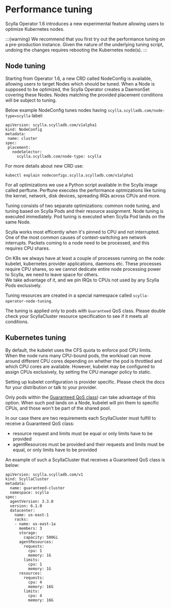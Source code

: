 # Performance tuning

Scylla Operator 1.6 introduces a new experimental feature allowing users to optimize Kubernetes nodes.

:::{warning}
We recommend that you first try out the performance tuning on a pre-production instance.
Given the nature of the underlying tuning script, undoing the changes requires rebooting the Kubernetes node(s).
:::

## Node tuning

Starting from Operator 1.6, a new CRD called NodeConfig is available, allowing users to target Nodes which should be tuned.
When a Node is supposed to be optimized, the Scylla Operator creates a DaemonSet covering these Nodes.
Nodes matching the provided placement conditions will be subject to tuning.

Below example NodeConfig tunes nodes having `scylla.scylladb.com/node-type=scylla` label:
```
apiVersion: scylla.scylladb.com/v1alpha1
kind: NodeConfig
metadata:
 name: cluster
spec:
 placement:
   nodeSelector:
     scylla.scylladb.com/node-type: scylla
```
For more details about new CRD use:
```
kubectl explain nodeconfigs.scylla.scylladb.com/v1alpha1
```

For all optimizations we use a Python script available in the Scylla image called perftune. 
Perftune executes the performance optmizations like tuning the kernel, network, disk devices, spreading IRQs across CPUs and more.

Tuning consists of two separate optimizations: common node tuning, and tuning based on Scylla Pods and their resource assignment.
Node tuning is executed immediately. Pod tuning is executed when Scylla Pod lands on the same Node.

Scylla works most efficently when it's pinned to CPU and not interrupted. 
One of the most common causes of context-switching are network interrupts. Packets coming to a node need to be processed, 
and this requires CPU shares.  

On K8s we always have at least a couple of processes running on the node: kubelet, kubernetes provider applications, daemons etc. 
These processes require CPU shares, so we cannot dedicate entire node processing power to Scylla, we need to leave space for others.  
We take advantage of it, and we pin IRQs to CPUs not used by any Scylla Pods exclusively.

Tuning resources are created in a special namespace called `scylla-operator-node-tuning`.

The tuning is applied only to pods with `Guaranteed` QoS class. Please double check your ScyllaCluster resource specification
to see if it meets all conditions.

## Kubernetes tuning

By default, the kubelet uses the CFS quota to enforce pod CPU limits.  
When the node runs many CPU-bound pods, the workload can move around different CPU cores depending on whether the pod 
is throttled and which CPU cores are available.
However, kubelet may be configured to assign CPUs exclusively, by setting the CPU manager policy to static.

Setting up kubelet configuration is provider specific. Please check the docs for your distribution or talk to your
provider.

Only pods within the [Guaranteed QoS class](https://kubernetes.io/docs/tasks/configure-pod-container/quality-service-pod/#create-a-pod-that-gets-assigned-a-qos-class-of-guaranteed)) can take advantage of this option. 
When such pod lands on a Node, kubelet will pin them to specific CPUs, and those won't be part of the shared pool.

In our case there are two requirements each ScyllaCluster must fulfill to receive a Guaranteed QoS class:
* resource request and limits must be equal or only limits have to be provided
* agentResources must be provided and their requests and limits must be equal, or only limits have to be provided

An example of such a ScyllaCluster that receives a Guaranteed QoS class is below:

```
apiVersion: scylla.scylladb.com/v1
kind: ScyllaCluster
metadata:
  name: guaranteed-cluster
  namespace: scylla
spec:
  agentVersion: 3.3.0
  version: 6.1.0
  datacenter:
    name: us-east-1
    racks:
    - name: us-east-1a
      members: 3
      storage:
        capacity: 500Gi
      agentResources:
        requests:
          cpu: 1
          memory: 1G
        limits:
          cpu: 1
          memory: 1G
      resources:
        requests:
          cpu: 4
          memory: 16G
        limits:
          cpu: 4
          memory: 16G
```
